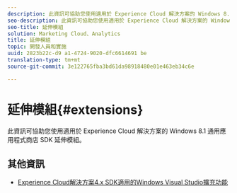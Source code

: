 ```yaml
---
description: 此資訊可協助您使用適用於 Experience Cloud 解決方案的 Windows 8.1 通用應用程式商店 SDK 延伸模組。
seo-description: 此資訊可協助您使用適用於 Experience Cloud 解決方案的 Windows 8.1 通用應用程式商店 SDK 延伸模組。
seo-title: 延伸模組
solution: Marketing Cloud、Analytics
title: 延伸模組
topic: 開發人員和實施
uuid: 2823b22c-d9 a1-4724-9020-dfc6614691 be
translation-type: tm+mt
source-git-commit: 3e122765fba3bd61da98918480e01e463eb34c6e

---
```



# 延伸模組{#extensions}

此資訊可協助您使用適用於 Experience Cloud 解決方案的 Windows 8.1 通用應用程式商店 SDK 延伸模組。

## 其他資訊

+ [Experience Cloud解決方案4.x SDK適用的Windows Visual Studio擴充功能](/help/windows-appstore/extensions/win-vse-4x.md)
